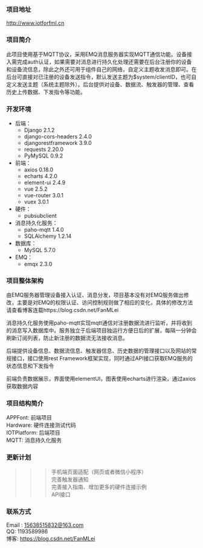### 项目地址
http://www.iotforfml.cn
### 项目简介
此项目使用基于MQTT协议，采用EMQ消息服务器实现MQTT通信功能。设备接入需完成auth认证，如果需要对消息进行持久化处理还需要在后台注册你的设备和设备流信息，除此之外还可用于组件自己的网络，自定义主题收发消息即可。在后台可直接对已注册的设备发送指令，默认发送主题为$system/clientID，也可自定义发送主题（系统主题除外）。后台提供对设备、数据流、触发器的管理、查看历史上传数据、下发指令等功能。
### 开发环境
* 后端：
  * Django                2.1.2
  * django-cors-headers   2.4.0
  * djangorestframework   3.9.0
  * requests              2.20.0
  * PyMySQL               0.9.2
* 前端：
  * axios                 0.18.0
  * echarts               4.2.0
  * element-ui            2.4.9
  * vue                   2.5.2
  * vue-router            3.0.1
  * vuex                  3.0.1
* 硬件：
  * pubsubclient
* 消息持久化服务：
  * paho-mqtt             1.4.0
  * SQLAlchemy            1.2.14
* 数据库：
  * MySQL                 5.7.0
* EMQ：
  * emqx                  2.3.0

### 项目整体架构
由EMQ服务器管理设备接入认证、消息分发，项目基本没有对EMQ服务做出修改，主要是对EMQ的权限认证、访问控制规则做了相应的变化，具体的修改方法请查看博客连载https://blog.csdn.net/FanMLei<br>

消息持久化服务使用paho-mqtt实现mqtt通信对注册数据流进行监听，并将收到的消息写入数据库中。服务独立于后端项目独运行方便日后的扩展，每隔一分钟会刷新订阅列表，防止新注册的数据流无法接收消息。<br>

后端提供设备信息、数据流信息、触发器信息、历史数据的管理接口以及网站的常规接口，接口使用rest Framework框架实现，同时通过API接口获取EMQ服务的状态信息和下发指令<br>

前端负责数据展示，界面使用elementUI，图表使用echarts进行渲染，通过axios获取数据内容<br>

### 项目结构简介
APPFont: 前端项目<br>
Hardware: 硬件连接测试代码<br>
IOTPlatform: 后端项目<br>
MQTT: 消息持久化服务<br>

### 更新计划
>>>手机端页面适配（网页或者微信小程序）<br>
>>>完善触发器通知<br>
>>>完善接入指南、增加更多的硬件连接示例<br>
>>>API接口<br>

### 联系方式
Email : 15638515832@163.com<br>
QQ: 1193589986<br>
博客: https://blog.csdn.net/FanMLei
